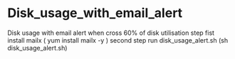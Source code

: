 # Disk_usage_with_email_alert
Disk usage with email alert when cross 60% of disk utilisation
step fist install mailx ( yum install mailx -y )
second step run disk_usage_alert.sh (sh disk_usage_alert.sh)
